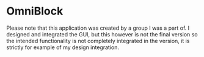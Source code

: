# OmniBlock
Please note that this application was created by a group I was a part of. I designed and integrated the GUI, but this however is not
the final version so the intended functionality is not completely integrated in the version, it is strictly for example of my design
integration.
